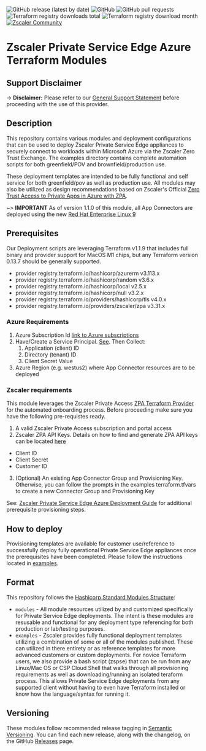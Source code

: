 ![GitHub release (latest by date)](https://img.shields.io/github/v/release/zscaler/terraform-azurerm-zpa-private-service-edge-modules?style=flat-square)
![GitHub](https://img.shields.io/github/license/zscaler/terraform-azurerm-zpa-private-service-edge-modules?style=flat-square)
![GitHub pull requests](https://img.shields.io/github/issues-pr/zscaler/terraform-azurerm-zpa-private-service-edge-modules?style=flat-square)
![Terraform registry downloads total](https://img.shields.io/badge/dynamic/json?color=green&label=downloads%20total&query=data.attributes.total&url=https%3A%2F%2Fregistry.terraform.io%2Fv2%2Fmodules%2Fzscaler%2Fzpa-private-service-edge-modules%2Fazurerm%2Fdownloads%2Fsummary&style=flat-square)
![Terraform registry download month](https://img.shields.io/badge/dynamic/json?color=green&label=downloads%20this%20month&query=data.attributes.month&url=https%3A%2F%2Fregistry.terraform.io%2Fv2%2Fmodules%2Fzscaler%2Fzpa-private-service-edge-modules%2Fazurerm%2Fdownloads%2Fsummary&style=flat-square)
[![Zscaler Community](https://img.shields.io/badge/zscaler-community-blue)](https://community.zscaler.com/)


# Zscaler Private Service Edge Azure Terraform Modules

## Support Disclaimer

-> **Disclaimer:** Please refer to our [General Support Statement](docs/guides/support.md) before proceeding with the use of this provider.

## Description

This repository contains various modules and deployment configurations that can be used to deploy Zscaler Private Service Edge appliances to securely connect to workloads within Microsoft Azure via the Zscaler Zero Trust Exchange. The examples directory contains complete automation scripts for both greenfield/POV and brownfield/production use.

These deployment templates are intended to be fully functional and self service for both greenfield/pov as well as production use. All modules may also be utilized as design recommendations based on Zscaler's Official [Zero Trust Access to Private Apps in Azure with ZPA](https://help.zscaler.com/downloads/zpa/reference-architecture/zero-trust-access-private-apps-microsoft-azure-zscaler-private-access/Zero-Trust-Access-to-Private-Apps-in-Azure-with-Zscaler-Private-Access.pdf).

~> **IMPORTANT** As of version 1.1.0 of this module, all App Connectors are deployed using the new [Red Hat Enterprise Linux 9](https://help.zscaler.com/zpa/app-connector-red-hat-enterprise-linux-9-migration)

## Prerequisites

Our Deployment scripts are leveraging Terraform v1.1.9 that includes full binary and provider support for MacOS M1 chips, but any Terraform version 0.13.7 should be generally supported.

- provider registry.terraform.io/hashicorp/azurerm v3.113.x
- provider registry.terraform.io/hashicorp/random v3.6.x
- provider registry.terraform.io/hashicorp/local v2.5.x
- provider registry.terraform.io/hashicorp/null v3.2.x
- provider registry.terraform.io/providers/hashicorp/tls v4.0.x
- provider registry.terraform.io/providers/zscaler/zpa v3.31.x

### Azure Requirements

1. Azure Subscription Id
[link to Azure subscriptions](https://portal.azure.com/#blade/Microsoft_Azure_Billing/SubscriptionsBlade)
2. Have/Create a Service Principal. [See](https://docs.microsoft.com/en-us/azure/active-directory/develop/howto-create-service-principal-portal). Then Collect:
   1. Application (client) ID
   2. Directory (tenant) ID
   3. Client Secret Value
3. Azure Region (e.g. westus2) where App Connector resources are to be deployed

### Zscaler requirements
This module leverages the Zscaler Private Access [ZPA Terraform Provider](https://registry.terraform.io/providers/zscaler/zpa/latest/docs) for the automated onboarding process. Before proceeding make sure you have the following pre-requistes ready.

1. A valid Zscaler Private Access subscription and portal access
2. Zscaler ZPA API Keys. Details on how to find and generate ZPA API keys can be located [here](https://help.zscaler.com/zpa/about-api-keys#:~:text=An%20API%20key%20is%20required,from%20the%20API%20Keys%20page)
- Client ID
- Client Secret
- Customer ID
3. (Optional) An existing App Connector Group and Provisioning Key. Otherwise, you can follow the prompts in the examples terraform.tfvars to create a new Connector Group and Provisioning Key

See: [Zscaler Private Service Edge Azure Deployment Guide](https://help.zscaler.com/zpa/service-edge-deployment-guide-microsoft-azure) for additional prerequisite provisioning steps.

## How to deploy

Provisioning templates are available for customer use/reference to successfully deploy fully operational Private Service Edge appliances once the prerequisites have been completed. Please follow the instructions located in [examples](examples/README.md).

## Format

This repository follows the [Hashicorp Standard Modules Structure](https://www.terraform.io/registry/modules/publish):

* `modules` - All module resources utilized by and customized specifically for Private Service Edge deployments. The intent is these modules are resusable and functional for any deployment type referencing for both production or lab/testing purposes.
* `examples` - Zscaler provides fully functional deployment templates utilizing a combination of some or all of the modules published. These can utilized in there entirety or as reference templates for more advanced customers or custom deployments. For novice Terraform users, we also provide a bash script (zspse) that can be run from any Linux/Mac OS or CSP Cloud Shell that walks through all provisioning requirements as well as downloading/running an isolated teraform process. This allows Private Service Edge deployments from any supported client without having to even have Terraform installed or know how the language/syntax for running it.

## Versioning

These modules follow recommended release tagging in [Semantic Versioning](http://semver.org/). You can find each new release,
along with the changelog, on the GitHub [Releases](https://github.com/zscaler/terraform-azurerm-zpa-private-service-edge-modules/releases) page.
